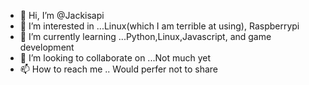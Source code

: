- 👋 Hi, I’m @Jackisapi
- 👀 I’m interested in ...Linux(which I am terrible at using), Raspberrypi
- 🌱 I’m currently learning ...Python,Linux,Javascript, and game development
- 💞️ I’m looking to collaborate on ...Not much yet 
- 📫 How to reach me .. Would perfer not to share 

<!---
Jackisapi/Jackisapi is a ✨ special ✨ repository because its `README.md` (this file) appears on your GitHub profile.
You can click the Preview link to take a look at your changes.
--->
